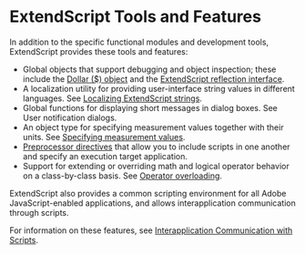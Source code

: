 # ExtendScript Tools and Features

In addition to the specific functional modules and development tools, ExtendScript provides these tools and features:

- Global objects that support debugging and object inspection; these include the [Dollar ($) object](dollar-object.md) and the [ExtendScript reflection interface](extendscript-reflection-interface.md).
- A localization utility for providing user-interface string values in different languages. See [Localizing ExtendScript strings](localizing-extendscript-strings.md).
- Global functions for displaying short messages in dialog boxes. See User notification dialogs.
- An object type for specifying measurement values together with their units. See [Specifying measurement values](specifying-measurement-values.md).
- [Preprocessor directives](preprocessor-directives.md) that allow you to include scripts in one another and specify an execution target application.
- Support for extending or overriding math and logical operator behavior on a class-by-class basis. See [Operator overloading](operator-overloading.md).

ExtendScript also provides a common scripting environment for all Adobe JavaScript-enabled applications, and allows interapplication communication through scripts.

For information on these features, see [Interapplication Communication with Scripts](../interapplication-communication/index.md#interapplication-communication-with-scripts).
